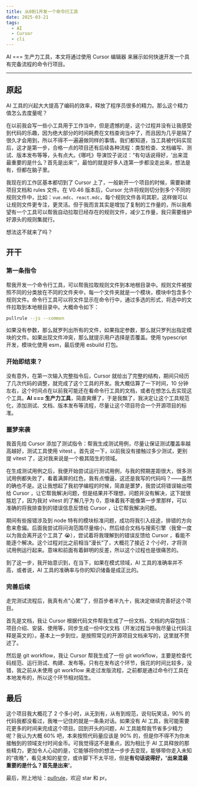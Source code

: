 ```yaml
---
title: 从0到1开发一个命令行工具
date: 2025-03-21
tags:
  - AI
  - Cursor
  - cli
---
```


AI === 生产力工具，本文将通过使用 Cursor 编辑器 来展示如何快速开发一个具有完备流程的命令行项目。

---

## 原起

AI 工具的兴起大大提高了编码的效率，释放了程序员很多的精力。那么这个精力值怎么去度量呢？

在以前我会写一些小工具用于工作当中，但是遗憾的是，这个过程并没有让我感受到代码的乐趣，因为绝大部分的时间耗费在文档查询当中了，而且因为几乎是隔了很久才会用到，所以不得不一遍遍做同样的事情。我们都知道，当工具被代码实现后，这才是第一步，合格一点的项目还有后续各种流程：类型检查、文档编写、测试、版本发布等等，头有点大。《哪吒》导演饺子说过：“有句话说得好，'出来混最重要的是什么？首先是出来'”，最怕的就是好多人连第一步都没走出来，想法是有，但都在脑子里。

我现在的工作区基本都切到了 Cursor 上了，一般新开一个项目的时候，需要新建项目文档和 rules 文件。在 V0.46 版本后，Cursor 允许将规则切分到多个不同的规则文件中，比如：`vue.mdc`、`react.mdc`，每个规则文件各司其职，这样做可以让规则文件更专注，更灵活。但于我而言其实是增加了复制的工作量的，所以我希望有一个工具可以帮我自动拉取已经存在的规则文件，减少工作量，我只需要维护好源头的规则集就行。

想法这不就来了吗？

## 开干

### 第一条指令

帮我开发一个命令行工具，可以帮我拉取规则文件到本地根目录中。规则文件被按照不同的分类放在不同的文件夹中，每一个文件夹就是一个模块，模块中包含多个规则文件。命令行工具可以将文件显示在命令行中，通过多选的形式，将选中的文件拉取到本地根目录中。大概命令如下：

```bash
pullrule --js --common
```

如果没有参数，那么就罗列出所有的文件，如果指定参数，那么就只罗列出指定模块的文件。如果出现文件冲突，那么就提示用户选择是否覆盖。使用 typescript 开发，模块化使用 esm，最后使用 esbuild 打包。

### 开始即结束？

没有意外，在第一次输入完整指令后，Cursor 就给出了完整的结构，期间只经历了几次代码的调整，就完成了这个工具的开发。我大概估算了一下时间，10 分钟左右，这个时间点在以前我可能还在看命令行工具的文档，或者在想怎么去实现这个工具。**AI === 生产力工具**，简直爽爆了，于是我飘了，我决定让这个工具规范化，添加测试、文档、版本发布等流程，尽量让这个项目符合一个开源项目的标准。

### 噩梦来袭

我首先给 Cursor 添加了测试指令：帮我生成测试用例，尽量让保证测试覆盖率越高越好，测试工具使用 vitest 。首先说一下，以前我没有接触过多少测试，更别提 vitest 了，这对我来说是一个极其陌生的领域。

在生成测试用例之后，我便开始尝试运行测试用例，与我的预期差距很大，很多测试用例都失败了，看着满屏的红色，我有点懵逼，这还是我写的代码吗？——虽然的确也不是。这让我想起了我初学编程的时候，简直是噩梦，我尝试将错误输出喂给 Cursor ，让它帮我解决问题，但是结果并不理想，问题并没有解决，这下就很尴尬了，因为我对 vitest 的了解几乎为 0，意味着我不能像第一步里那样，可以准确的将我排查到的错误信息反馈给 Cursor ，让它帮我解决问题。

期间有些报错涉及到 node 特有的模块标准问题，成功将我引入歧途，排错的方向愈来愈偏。后面我尝试将问询范围尽量缩小，然后结合文档与搜索引擎（我曾一度以为我会离开这个工具了 😭），尝试着将我理解到的错误反馈给 Cursor ，看能不能逐个解决。这个过程对比之前相当“漫长”了，大概花了接近 2 个小时，才将测试用例运行起来。意味和前面有着鲜明的反差，所以这个过程也是很痛苦的。

到了这一步，我开始意识到，在当下，如果在模式领域，AI 工具的准确率并不高，或者说，AI 工具的准确率与你的知识储备是成正比的。

### 完善后续

走完测试流程后，我真有点“心累”了，但百步者半九十，我决定继续完善好这个项目。

首先是文档，我让 Cursor 根据代码文件帮我生成了一份文档，文档的内容包括：项目介绍、安装、使用等，同步生成一份中文文档（开发过程当中我尽量让代码注释是英文的）。基本上一步到位，是按照常见的开源项目文档来写的，这里就不赘述了。

然后是 git workflow，我让 Cursor 帮我生成了一份 git workflow，主要是检查代码规范、运行测试、构建、发布等。只有在发布这个环节，我花的时间比较多，没错，我之前从未使用 git workflow 来走过发版流程，之前都是通过命令行工具在本地发布的，所以这个环节相对陌生。

## 最后

这个项目我大概花了 2 个多小时，从无到有，从有到规范，说句玩笑话，90% 的代码我都没看过，我唯一记住的就是一条条对话。如果没有 AI 工具，我可能需要花更多的时间来完成这个项目。回到开头的问题，AI 工具能帮我节省多少精力呢？我认为大概 60% 吧，本来按照代码量应该是 90% 的，但是你不得不为你未接触到的领域支付时间金币。可我觉得这不是重点，因为相比于 AI 工具释放的那些精力，更加令人心动的是，它能够将你的想法一步步去变现，能够带你走入未知的“夜晚”，看见未知的星空，或许脚下不太平坦，但是**有句话说得好，'出来混最重要的是什么？首先是出来'**。

最后，附上地址：[pullrule](https://github.com/fchc7/cursor-rules)，欢迎 star 和 pr。

